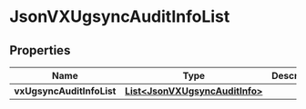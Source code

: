 
# JsonVXUgsyncAuditInfoList

## Properties
Name | Type | Description | Notes
------------ | ------------- | ------------- | -------------
**vxUgsyncAuditInfoList** | [**List&lt;JsonVXUgsyncAuditInfo&gt;**](JsonVXUgsyncAuditInfo.md) |  |  [optional]



